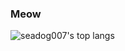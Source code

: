 ### Meow

![seadog007's top langs](https://github-readme-stats.vercel.app/api/top-langs/?username=seadog007&layout=compact)
